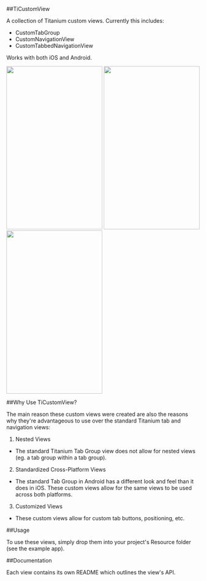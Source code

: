 ##TiCustomView

A collection of Titanium custom views.  Currently this includes:

- CustomTabGroup
- CustomNavigationView
- CustomTabbedNavigationView

Works with both iOS and Android.

<a href="http://imgur.com/y59OD"><img src="http://i.imgur.com/y59OD.png" title="Hosted by imgur.com" alt="" height="425px" width="250px"/></a>
<a href="http://imgur.com/8fD5K"><img src="http://i.imgur.com/8fD5K.png" title="Hosted by imgur.com" alt="" height="425px" width="250px"/></a>
<a href="http://imgur.com/Xbn5r"><img src="http://i.imgur.com/Xbn5r.jpg" title="Hosted by imgur.com" alt="" height="425px" width="250px"/></a>

##Why Use TiCustomView?

The main reason these custom views were created are also the reasons why they're advantageous to use over the standard 
Titanium tab and navigation views:

1. Nested Views
  * The standard Titanium Tab Group view does not allow for nested views (eg. a tab group within a tab group). 
2. Standardized Cross-Platform Views
  * The standard Tab Group in Android has a different look and feel than it does in iOS.  These custom views allow for the same views to be used across both platforms.
3. Customized Views
  * These custom views allow for custom tab buttons, positioning, etc.

##Usage

To use these views, simply drop them into your project's Resource folder (see the example app).

##Documentation

Each view contains its own README which outlines the view's API.
